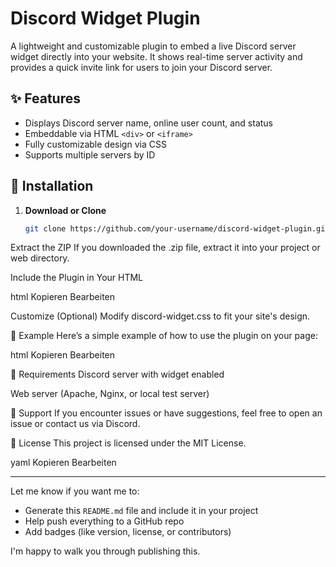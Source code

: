 # Discord Widget Plugin

A lightweight and customizable plugin to embed a live Discord server widget directly into your website. It shows real-time server activity and provides a quick invite link for users to join your Discord server.

## ✨ Features

- Displays Discord server name, online user count, and status
- Embeddable via HTML `<div>` or `<iframe>`
- Fully customizable design via CSS
- Supports multiple servers by ID

## 🚀 Installation

1. **Download or Clone**
   ```bash
   git clone https://github.com/your-username/discord-widget-plugin.git
Extract the ZIP
If you downloaded the .zip file, extract it into your project or web directory.

Include the Plugin in Your HTML

html
Kopieren
Bearbeiten
<link rel="stylesheet" href="discord-widget.css">
<script src="discord-widget.js"></script>
<div id="discord-widget" data-server-id="YOUR_SERVER_ID"></div>
Customize (Optional)
Modify discord-widget.css to fit your site's design.

🧪 Example
Here’s a simple example of how to use the plugin on your page:

html
Kopieren
Bearbeiten
<!DOCTYPE html>
<html>
<head>
  <link rel="stylesheet" href="discord-widget.css">
</head>
<body>
  <div id="discord-widget" data-server-id="123456789012345678"></div>
  <script src="discord-widget.js"></script>
</body>
</html>
🔧 Requirements
Discord server with widget enabled

Web server (Apache, Nginx, or local test server)

💬 Support
If you encounter issues or have suggestions, feel free to open an issue or contact us via Discord.

📄 License
This project is licensed under the MIT License.

yaml
Kopieren
Bearbeiten

---

Let me know if you want me to:
- Generate this `README.md` file and include it in your project
- Help push everything to a GitHub repo
- Add badges (like version, license, or contributors)

I'm happy to walk you through publishing this.
